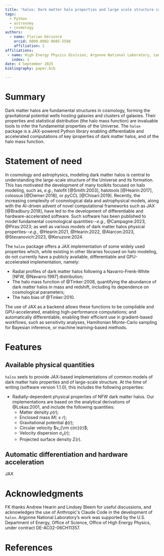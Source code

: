 ```yaml
---
title: 'halox: Dark matter halo properties and large scale structure calculations using JAX'
tags:
  - Python
  - astronomy
  - cosmology
authors:
  - name: Florian Kéruzoré
    orcid: 0000-0002-9605-5588
    affiliation: 1
affiliations:
 - name: High Energy Physics Division, Argonne National Laboratory, Lemont, IL 60439, USA
   index: 1
date: 4 September 2025
bibliography: paper.bib

---
```


# Summary

Dark matter halos are fundamental structures in cosmology, forming the gravitational potential wells hosting galaxies and clusters of galaxies.
Their properties and statistical distribution (the halo mass function) are invaluable tools to infer the fundamental properties of the Universe.
The `halox` package is a JAX-powered Python library enabling differentiable and accelerated computations of key iproperties of dark matter halos, and of the halo mass function.

# Statement of need

In cosmology and astrophysics, modeling dark matter halos is central to understanding the large-scale structure of the Universe and its formation.
This has motivated the development of many toolkits focused on halo modeling, such as, *e.g.*, halofit [@Smith:2003], halotools [@Hearin:2017], colossus [@Diemer:2018], or pyCCL [@Chisari:2019].
Recently, the increasing complexity of cosmological data and astrophysical models, along with the AI-driven advent of novel computational frameworks such as JAX [@Bradbury:2018], have led to the development of differentiable and hardware-accelerated software.
Such software has been published to model fundamental cosmological quantities--*e.g.*, @Campagne:2023, @Piras:2023; as well as various models of dark matter halos physical properties--*e.g.*, @Hearin:2021, @Hearin:2022, @Alarcon:2023, @Stevanovich:2023, @Keruzore:2024.

The `halox` package offers a JAX implementation of some widely used properties which, while existing in other libraries focused on halo modeling, do not currently have a publicly available, differentiable and GPU-accelerated implementation, namely:

* Radial profiles of dark matter halos following a Navarro-Frenk-White [NFW, @Navarro:1997] distribution;
* The halo mass function of @Tinker:2008, quantifying the abundance of dark matter halos in mass and redshift, including its dependence on cosmological parameters;
* The halo bias of @Tinker:2010.

The use of JAX as a backend allows these functions to be compilable and GPU-accelerated, enabling high-performance computations; and automatically differentiable, enabling their efficient use in gradient-based workflows, such as sensitivity analyses, Hamiltonian Monte-Carlo sampling for Bayesian inference, or machine learning-based methods.

# Features

## Available physical quantities

`halox` seels to provide JAX-based implementations of common models of dark matter halo properties and of large-scale structure.
At the time of writing (software version 1.1.0), this includes the following properties:

* Radially-dependent physical properties of NFW dark matter halos. Our implementations are based on the analytical derivations of @Lokas:2001, and include the following quantities:
  * Matter density $\rho(r)$;
  * Enclosed mass $M(\leq r)$;
  * Gravitational potential $\phi(r)$;
  * Circular velocity $v_{\rm circ}(r)$;
  * Velocity dispersion $\sigma_{v}(r)$;
  * Projected surface density $\Sigma(r)$.


## Automatic differentiation and hardware acceleration

JAX

# Acknowledgments

FK thanks Andrew Hearin and Lindsey Bleem for useful discussions, and acknowledges the use of Anthropic's Claude Code in the development of `halox`.
Argonne National Laboratory’s work was supported by the U.S. Department of Energy, Office of Science, Office of High Energy Physics, under contract DE-AC02-06CH11357.

# References

